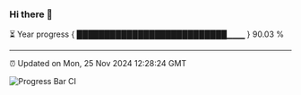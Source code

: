 ### Hi there 👋

⏳ Year progress { ███████████████████████████▁▁▁ } 90.03 %

---

⏰ Updated on Mon, 25 Nov 2024 12:28:24 GMT

![Progress Bar CI](https://github.com/liununu/liununu/workflows/Progress%20Bar%20CI/badge.svg)
